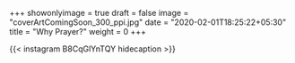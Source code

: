 +++
showonlyimage = true
draft = false
image = "coverArtComingSoon_300_ppi.jpg"
date = "2020-02-01T18:25:22+05:30"
title = "Why Prayer?"
weight = 0
+++


{{< instagram B8CqGlYnTQY hidecaption >}}
